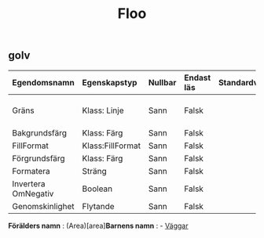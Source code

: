 ﻿---
title: Floo
second_title: Aspose.Cells Cloud Documen
type: docs
url: /sv/specification/model/floor/
description: "Aspose.Cells Molnmodellspecifikation: Golv. Hantera enkelt Excel och andra kalkylarksdokument med funktioner som att öppna, generera, redigera, dela, slå samman, jämföra och konvertera"
weight: 50
---
## **golv**

 

| Egendomsnamn| Egenskapstyp| Nullbar| Endast läs| Standardvärde| Beskrivning|
|:- |:- |:- |:- |:- |:- |
| Gräns| Klass: Linje| Sann| Falsk|| Hämtar eller sätter gränsen.|
| Bakgrundsfärg| Klass: Färg| Sann| Falsk|||
| FillFormat| Klass:FillFormat| Sann| Falsk|||
| Förgrundsfärg| Klass: Färg| Sann| Falsk|||
| Formatera| Sträng| Sann| Falsk|||
| Invertera OmNegativ| Boolean| Sann| Falsk|||
| Genomskinlighet| Flytande| Sann| Falsk|||

**Förälders namn** : (Area)[area]**Barnens namn** : 
	-  [Väggar](walls) 
